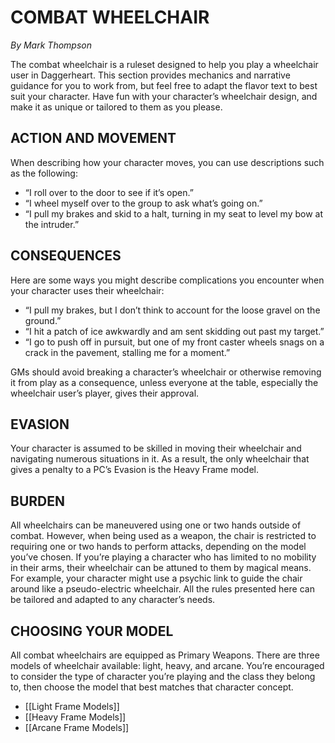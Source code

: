 # COMBAT WHEELCHAIR  
*By Mark Thompson*  

The combat wheelchair is a ruleset designed to help you play a wheelchair user in Daggerheart. This section provides mechanics and narrative guidance for you to work from, but feel free to adapt the flavor text to best suit your character. Have fun with your character’s wheelchair design, and make it as unique or tailored to them as you please.  

## ACTION AND MOVEMENT  

When describing how your character moves, you can use descriptions such as the following:  

- “I roll over to the door to see if it’s open.”  
- “I wheel myself over to the group to ask what’s going on.”  
- “I pull my brakes and skid to a halt, turning in my seat to level my bow at the intruder.”  

## CONSEQUENCES  

Here are some ways you might describe complications you encounter when your character uses their wheelchair:  

- “I pull my brakes, but I don’t think to account for the loose gravel on the ground.”  
- “I hit a patch of ice awkwardly and am sent skidding out past my target.”  
- “I go to push off in pursuit, but one of my front caster wheels snags on a crack in the pavement, stalling me for a moment.”  

GMs should avoid breaking a character’s wheelchair or otherwise removing it from play as a consequence, unless everyone at the table, especially the wheelchair user’s player, gives their approval.  

## EVASION  

Your character is assumed to be skilled in moving their wheelchair and navigating numerous situations in it. As a result, the only wheelchair that gives a penalty to a PC’s Evasion is the Heavy Frame model.  

## BURDEN  

All wheelchairs can be maneuvered using one or two hands outside of combat. However, when being used as a weapon, the chair is restricted to requiring one or two hands to perform attacks, depending on the model you’ve chosen. If you’re playing a character who has limited to no mobility in their arms, their wheelchair can be attuned to them by magical means. For example, your character might use a psychic link to guide the chair around like a pseudo-electric wheelchair. All the rules presented here can be tailored and adapted to any character’s needs.  

## CHOOSING YOUR MODEL  

All combat wheelchairs are equipped as Primary Weapons. There are three models of wheelchair available: light, heavy, and arcane. You’re encouraged to consider the type of character you’re playing and the class they belong to, then choose the model that best matches that character concept.  

- [[Light Frame Models]]
- [[Heavy Frame Models]]
- [[Arcane Frame Models]]
